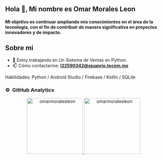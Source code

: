 ## Hola 👋, Mi nombre es Omar Morales Leon
#### Mi objetivo es continuar ampliando mis conocimientos en el área de la tecnología, con el fin de contribuir de manera significativa en proyectos innovadores y de impacto.

## Sobre mi
- 🔭 Estoy trabajando en Un Sistema de Ventas en Python. 
- 📫 Cómo contactarme: **l22590342@sjuanrio.tecnm.mx**

Habilidades: Python / Android Studio / Firebase / Kotlin / SQLite

### ⚙️ &nbsp;GitHub Analytics
<p align="center">
<a href="https://github.com/ArisGuimera">
 <img height="180em" src="https://github-readme-stats.vercel.app/api?username=omarmoralesleon&show_icons=true&locale=es" alt="omarmoralesleon"/>
 <img height="180em" src="https://github-readme-stats.vercel.app/api/top-langs?username=omarmoralesleon&show_icons=true&locale=es&layout=compact" alt="omarmoralesleon"/>
</a>
</p>








